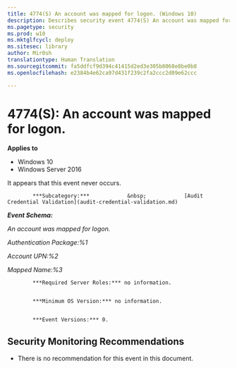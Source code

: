 ```yaml
---
title: 4774(S) An account was mapped for logon. (Windows 10)
description: Describes security event 4774(S) An account was mapped for logon.
ms.pagetype: security
ms.prod: w10
ms.mktglfcycl: deploy
ms.sitesec: library
author: Mir0sh
translationtype: Human Translation
ms.sourcegitcommit: fa5ddfcf9d394c41415d2ed3e305b8068e8be0b8
ms.openlocfilehash: e2384b4e62ca97d431f239c2fa2ccc2d09e62ccc

---
```


# 4774(S): An account was mapped for logon.

**Applies to**
-   Windows 10
-   Windows Server 2016


It appears that this event never occurs.


            ***Subcategory:***            &nbsp;            [Audit Credential Validation](audit-credential-validation.md)
          

***Event Schema:***

*An account was mapped for logon.*

*Authentication Package:%1*

*Account UPN:%2*

*Mapped Name:%3*


            ***Required Server Roles:*** no information.


            ***Minimum OS Version:*** no information.


            ***Event Versions:*** 0.

## Security Monitoring Recommendations

-   There is no recommendation for this event in this document.




<!--HONumber=Jun16_HO4-->


